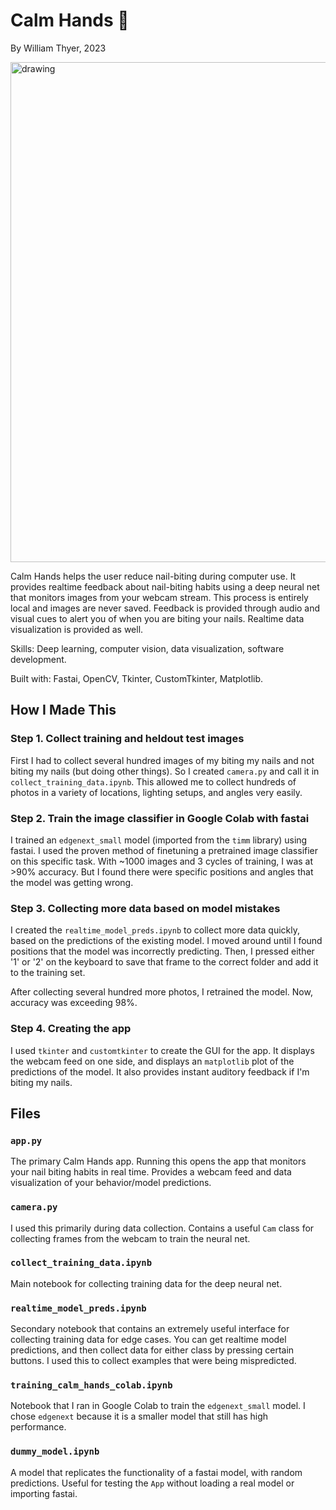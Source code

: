 # Calm Hands 🙌

By William Thyer, 2023

<img src="gui_screenshots/demo.gif" alt="drawing" width="800"/>

Calm Hands helps the user reduce nail-biting during computer use. It provides realtime feedback about nail-biting habits using a deep neural net that monitors images from your webcam stream. This process is entirely local and images are never saved. Feedback is provided through audio and visual cues to alert you of when you are biting your nails. Realtime data visualization is provided as well.

Skills: Deep learning, computer vision, data visualization, software development.

Built with: Fastai, OpenCV, Tkinter, CustomTkinter, Matplotlib.

## How I Made This

### Step 1. Collect training and heldout test images 

First I had to collect several hundred images of my biting my nails and not biting my nails (but doing other things). So I created `camera.py` and call it in `collect_training_data.ipynb`. This allowed me to collect hundreds of photos in a variety of locations, lighting setups, and angles very easily.

### Step 2. Train the image classifier in Google Colab with fastai

I trained an `edgenext_small` model (imported from the `timm` library) using fastai. I used the proven method of finetuning a pretrained image classifier on this specific task. With ~1000 images and 3 cycles of training, I was at >90% accuracy. But I found there were specific positions and angles that the model was getting wrong.

### Step 3. Collecting more data based on model mistakes

I created the `realtime_model_preds.ipynb` to collect more data quickly, based on the predictions of the existing model. I moved around until I found positions that the model was incorrectly predicting. Then, I pressed either '1' or '2' on the keyboard to save that frame to the correct folder and add it to the training set. 

After collecting several hundred more photos, I retrained the model. Now, accuracy was exceeding 98%.

### Step 4. Creating the app

I used `tkinter` and `customtkinter` to create the GUI for the app. It displays the webcam feed on one side, and displays an `matplotlib` plot of the predictions of the model. It also provides instant auditory feedback if I'm biting my nails.

## Files

### `app.py`

The primary Calm Hands app. Running this opens the app that monitors your nail biting habits in real time. Provides a webcam feed and data visualization of your behavior/model predictions.

### `camera.py`

I used this primarily during data collection. Contains a useful `Cam` class for collecting frames from the webcam to train the neural net.

### `collect_training_data.ipynb`

Main notebook for collecting training data for the deep neural net.

### `realtime_model_preds.ipynb`

Secondary notebook that contains an extremely useful interface for collecting training data for edge cases. You can get realtime model predictions, and then collect data for either class by pressing certain buttons. I used this to collect examples that were being mispredicted.

### `training_calm_hands_colab.ipynb`

Notebook that I ran in Google Colab to train the `edgenext_small` model. I chose `edgenext` because it is a smaller model that still has high performance. 

### `dummy_model.ipynb`

A model that replicates the functionality of a fastai model, with random predictions. Useful for testing the `App` without loading a real model or importing fastai.
